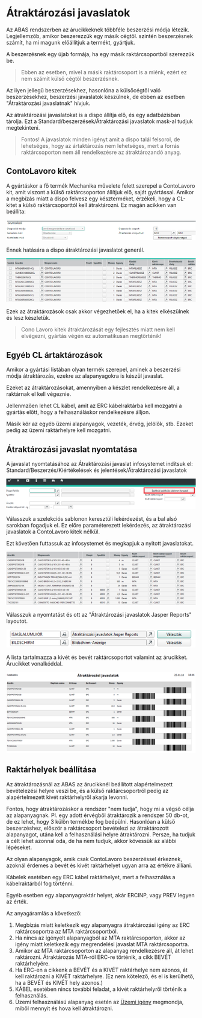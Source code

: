 # Átraktározási javaslatok

Az ABAS rendszerben az árucikkeknek többféle beszerzési módja létezik.
Legjellemzőb, amikor beszerezzük egy másik cégtől. szintén beszerzésnek számít, ha mi magunk előállítjuk a termékt, gyártjuk.

A beszerzésnek egy újab formája, ha egy másik raktárcsoportból szerezzük be.

> Ebben az esetben, mivel a másik raktárcsoport is a miénk, ezért ez nem számít külső cégtől beszerzésnek.

Az ilyen jellegű beszerzésekhez, hasonlóna a külsőcégtől való beszerzésekhez, beszerzési javaslatok készülnek, de ebben az esetben "Átraktározási javaslatnak" hívjuk.

Az átraktározási javaslatokat is a dispo állítja elő, és egy adatbázisban tárolja. Ezt a Standard/beszerzések/Átraktározási javaslatok mask-al tudjuk megtekinteni.

> Fontos! A javaslatok minden igényt amit a dispo talál felsorol, de lehetséges, hogy az ártaktározás nem lehetséges, mert a forrás raktárcsoporton nem áll rendelkezésre az átraktározandó anyag.

## ContoLavoro kitek

A gyártáskor a fő termék Mechanika művelete felett szerepel a ContoLavoro kit, amit viszont a külső raktárcsoporton állítjuk elő, saját gyártással.
Amikor a megbízás miatt a dispo felvesz egy készterméket, érzékeli, hogy a CL-kitet a külső raktárcsoporttól kell átraktározni. Ez magán acikken van beállíta:

![alt text](image-46.png)

Ennek hatására a dispo átraktározási javaslatot generál.

![alt text](image-47.png)

Ezek az átraktározások csak akkor végezhetőek el, ha a kitek elkészülnek és lesz készletük.

> Cono Lavoro kitek átraktározását egy fejlesztés miatt nem kell elvégezni, gyártás végén ez automatikusan megtörténik!

## Egyéb CL ártaktározások

Amikor a gyártási listában olyan termék szerepel, aminek a beszerzési módja átraktározás, ezekre az alapanyagokra is készül javaslat.

Ezeket az átraktározásokat, amennyiben a készlet rendelkezésre áll, a raktárnak el kell végeznie.

Jellenmzően lehet CL kábel, amit az ERC kábelraktárba kell mozgatni a gyártás előtt, hogy a felhasználáskor rendelkezésre álljon.

Másik kör az egyéb üzemi alapanyagok, vezeték, érvég, jelölők, stb. Ezeket pedig az üzemi raktárhelyre kell mozgatni.

## Átraktározási javaslat nyomtatása

A javaslat nyomtatásához az Átraktározási javaslat infosystemet indítsuk el: Standard/Beszerzés/Kiértékelések és jelentések/Átraktározási javaslatok

![alt text](image-48.png)

Válasszuk a szelekciós sablonon keresztüli lekérdezést, és a bal alsó sarokban fogadjuk el. Ez előre paraméterezett lekérdezés, az átraktározási javaslatok a ContoLavoro kitek nélkül.

Ezt követően futtassuk az infosystemet és megkapjuk a nyitott javaslatokat.

![alt text](image-49.png)

Válasszuk a nyomtatást és ott az "Átraktározási javaslatok Jasper Reports" layoutot.

![alt text](image-50.png)

A lista tartalmazza a kivét és bevét raktárcsoportot valamint az árucikket. Árucikket vonalkóddal.

![alt text](image-51.png)

## Raktárhelyek beállítása

Az átraktározásnál az ABAS az árucikknél beállított alapértelmezett bevételezési helyre veszi be, és a külső raktárcsoportról pedig az alapértelmezett kivét raktárhelyről akarja levonni. 

Fontos, hogy átraktározáskor a rendszer "nem tudja", hogy mi a végső célja az alapanyagnak. Pl. egy adott érvégből átraktározik a rendszer 50 db-ot, de ez lehet, hogy 3 külön termékbe fog beépülni. Hasonlóan a külső beszerzéshez, először a raktárcsoport bevételezi az átraktározott alapanyagot, utána kell a felhasználási helyre átraktározni. Persze, ha tudjuk a célt lehet azonnal oda, de ha nem tudjuk, akkor kövessük az alábbi lépéseket.

Az olyan alapanyagok, amik csak ContoLavoro beszerzéssel érkeznek, azoknál érdemes a bevét és kivét raktárhelyet ugyan arra az értékre állíani.

Kábelek esetében egy ERC kábel raktárhelyet, mert a felhasználás a kábelraktárból fog történni.

Egyéb esetben egy alapanyagraktár helyet, akár ERCINP, vagy PREV legyen az érték.

Az anyagáramlás a következő:

1. Megbízás miatt keletkezik egy alapanyagra átraktározási igény az ERC raktárcsoportra az MTA raktárcsoportból.
2. Ha nincs az igényelt alapanyagból az MTA raktárcsoporton, akkor az igény miatt keletkezik egy megrendelési javaslat MTA raktárcsoportra.
3. Amikor az MTA raktárcsoporton az alapanyag rendelkezésre áll, át lehet raktározni. Átraktározás MTA-ról ERC-re történik, a cikk BEVÉT raktárhelyére.
4. Ha ERC-en a cikkenk a BEVÉT és a KIVÉT raktárhelye nem azonos, át kell raktározni a KIVÉT raktárhelyre. (Ez nem kötelező, és el is kerülhető, ha a BEVÉT és KIVÉT hely azonos.)
5. KÁBEL esetében nincs további feladat, a kivét raktárhelyről történik a felhasználás.
6. Üzemi felhasználású alapanyag esetén az [Üzemi igény](uzemi-raktarhely-feltoltes.md) megmondja, miből mennyit és hova kell átraktározni.


